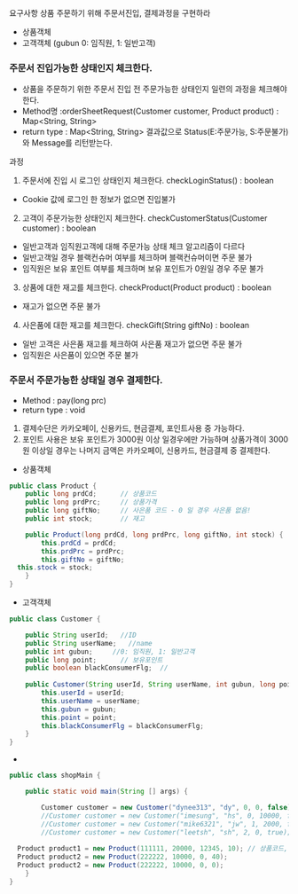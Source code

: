요구사항
상품 주문하기 위해 주문서진입, 결제과정을 구현하라
- 상품객체
- 고객객체 (gubun 0: 임직원, 1: 일반고객)

### 주문서 진입가능한 상태인지 체크한다.
- 상품을 주문하기 위한 주문서 진입 전 주문가능한 상태인지 일련의 과정을 체크해야한다.
- Method명 :orderSheetRequest(Customer customer, Product product) : Map<String, String>
- return type : Map<String, String> 결과값으로  Status(E:주문가능, S:주문불가)와 Message를 리턴받는다. 

과정
1. 주문서에 진입 시 로그인 상태인지 체크한다. checkLoginStatus() : boolean
- Cookie 값에 로그인 한 정보가 없으면 진입불가
2. 고객이 주문가능한 상태인지 체크한다. checkCustomerStatus(Customer customer) : boolean
- 일반고객과 임직원고객에 대해 주문가능 상태 체크 알고리즘이 다르다
- 일반고객일 경우 블랙컨슈머 여부를 체크하며 블랙컨슈머이면 주문 불가
- 임직원은 보유 포인트 여부를 체크하며 보유 포인트가 0원일 경우 주문 불가
3. 상품에 대한 재고를 체크한다.  checkProduct(Product product) : boolean
- 재고가 없으면 주문 불가 
4. 사은품에 대한 재고를 체크한다. checkGift(String giftNo) : boolean
- 일반 고객은 사은품 재고를 체크하여 사은품 재고가 없으면 주문 불가
- 임직원은 사은품이 있으면 주문 불가


### 주문서 주문가능한 상태일 경우 결제한다.
- Method : pay(long prc)
- return type : void
1. 결제수단은 카카오페이, 신용카드, 현금결제, 포인트사용 중 가능하다.
2. 포인트 사용은 보유 포인트가 3000원 이상 일경우에만 가능하며 상품가격이 3000원 이상일 경우는 나머지 금액은 카카오페이, 신용카드, 현금결제 중 결제한다.



- 상품객체
```java
public class Product {
    public long prdCd;      // 상품코드
    public long prdPrc;     // 상품가격
    public long giftNo;     // 사은품 코드 - 0 일 경우 사은품 없음!
    public int stock;       // 재고

    public Product(long prdCd, long prdPrc, long giftNo, int stock) {
        this.prdCd = prdCd;
        this.prdPrc = prdPrc;
        this.giftNo = giftNo;
  this.stock = stock;
    }
}
```

- 고객객체

```java
public class Customer {

    public String userId;   //ID
    public String userName;   //name
    public int gubun;     //0: 임직원, 1: 일반고객
    public long point;      // 보유포인트
    public boolean blackConsumerFlg;  //
    
    public Customer(String userId, String userName, int gubun, long point, boolean blackConsumerFlg) {
        this.userId = userId;
        this.userName = userName;
        this.gubun = gubun;
        this.point = point;
        this.blackConsumerFlg = blackConsumerFlg;
    }
}
```

- 
```java
public class shopMain {

    public static void main(String [] args) {

        Customer customer = new Customer("dynee313", "dy", 0, 0, false);        //도연 임직원
        //Customer customer = new Customer("imesung", "hs", 0, 10000, false);     //혜성 임직원
        //Customer customer = new Customer("mike6321", "jw", 1, 2000, false);     //준우 일반고객
        //Customer customer = new Customer("leetsh", "sh", 2, 0, true);         //상현 일반고객 블랙컨슈머
  
  Product product1 = new Product(111111, 20000, 12345, 10); // 상품코드, 가격, 사은품코드, 재고
  Product product2 = new Product(222222, 10000, 0, 40); 
  Product product2 = new Product(222222, 10000, 0, 0);  
    }
}
```